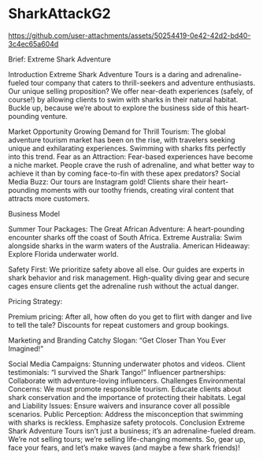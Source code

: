 # SharkAttackG2


https://github.com/user-attachments/assets/50254419-0e42-42d2-bd40-3c4ec65a604d



Brief: Extreme Shark Adventure

Introduction
Extreme Shark Adventure Tours is a daring and adrenaline-fueled tour company that caters to thrill-seekers and adventure enthusiasts. Our unique selling proposition? We offer near-death experiences (safely, of course!) by allowing clients to swim with sharks in their natural habitat. Buckle up, because we’re about to explore the business side of this heart-pounding venture.

Market Opportunity
Growing Demand for Thrill Tourism: The global adventure tourism market has been on the rise, with travelers seeking unique and exhilarating experiences. Swimming with sharks fits perfectly into this trend.
Fear as an Attraction: Fear-based experiences have become a niche market. People crave the rush of adrenaline, and what better way to achieve it than by coming face-to-fin with these apex predators?
Social Media Buzz: Our tours are Instagram gold! Clients share their heart-pounding moments with our toothy friends, creating viral content that attracts more customers.


Business Model


Summer Tour Packages:
The Great African Adventure: A heart-pounding encounter sharks off the coast of South Africa.
Extreme Australia: Swim alongside sharks in the warm waters of the Australia.
American Hideaway: Explore Florida underwater world.

Safety First:
We prioritize safety above all else. Our guides are experts in shark behavior and risk management.
High-quality diving gear and secure cages ensure clients get the adrenaline rush without the actual danger.

Pricing Strategy:

Premium pricing: After all, how often do you get to flirt with danger and live to tell the tale?
Discounts for repeat customers and group bookings.

Marketing and Branding
Catchy Slogan: “Get Closer Than You Ever Imagined!”

Social Media Campaigns:
Stunning underwater photos and videos.
Client testimonials: “I survived the Shark Tango!”
Influencer partnerships: Collaborate with adventure-loving influencers.
Challenges
Environmental Concerns: We must promote responsible tourism. Educate clients about shark conservation and the importance of protecting their habitats.
Legal and Liability Issues: Ensure waivers and insurance cover all possible scenarios.
Public Perception: Address the misconception that swimming with sharks is reckless. Emphasize safety protocols.
Conclusion
Extreme Shark Adventure Tours isn’t just a business; it’s an adrenaline-fueled dream. We’re not selling tours; we’re selling life-changing moments. So, gear up, face your fears, and let’s make waves (and maybe a few shark friends)!
